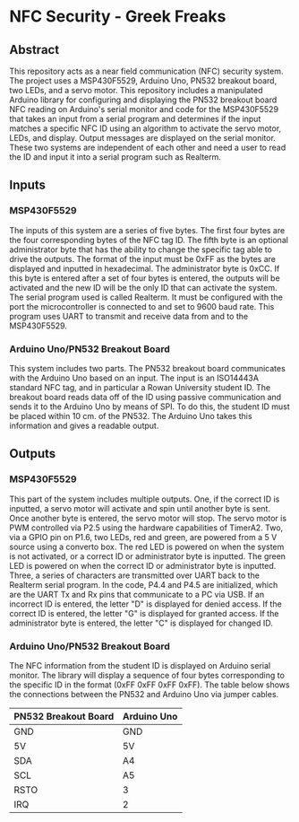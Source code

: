 # NFC Security - Greek Freaks
## Abstract
This repository acts as a near field communication (NFC) security system. The project uses a MSP430F5529, Arduino Uno, PN532 breakout board, two LEDs, and a servo motor. This repository includes a manipulated Arduino library for configuring and displaying the PN532 breakout board NFC reading on Arduino's serial monitor and code for the MSP430F5529 that takes an input from a serial program and determines if the input matches a specific NFC ID using an algorithm to activate the servo motor, LEDs, and display. Output messages are displayed on the serial monitor. These two systems are independent of each other and need a user to read the ID and input it into a serial program such as Realterm. 
## Inputs
### MSP430F5529 
The inputs of this system are a series of five bytes. The first four bytes are the four corresponding bytes of the NFC tag ID. The fifth byte is an optional administrator byte that has the ability to change the specific tag able to drive the outputs. The format of the input must be 0xFF as the bytes are displayed and inputted in hexadecimal. The administrator byte is 0xCC. If this byte is entered after a set of four bytes is entered, the outputs will be activated and the new ID will be the only ID that can activate the system. The serial program used is called Realterm. It must be configured with the port the microcontroller is connected to and set to 9600 baud rate. This program uses UART to transmit and receive data from and to the MSP430F5529. 
### Arduino Uno/PN532 Breakout Board 
This system includes two parts. The PN532 breakout board communicates with the Arduino Uno based on an input. The input is an ISO14443A standard NFC tag, and in particular a Rowan University student ID. The breakout board reads data off of the ID using passive communication and sends it to the Arduino Uno by means of SPI. To do this, the student ID must be placed within 10 cm. of the PN532. The Arduino Uno takes this information and gives a readable output. 
## Outputs 
### MSP430F5529 
This part of the system includes multiple outputs. One, if the correct ID is inputted, a servo motor will activate and spin until another byte is sent. Once another byte is entered, the servo motor will stop. The servo motor is PWM controlled via P2.5 using the hardware capabilities of TimerA2. Two, via a GPIO pin on P1.6, two LEDs, red and green, are powered from a 5 V source using a converto box. The red LED is powered on when the system is not activated, or a correct ID or administrator byte is inputted. The green LED is powered on when the correct ID or administrator byte is inputted. Three, a series of characters are transmitted over UART back to the Realterm serial program. In the code, P4.4 and P4.5 are initialized, which are the UART Tx and Rx pins that communicate to a PC via USB. If an incorrect ID is entered, the letter "D" is displayed for denied access. If the correct ID is entered, the letter "G" is displayed for granted access. If the administrator byte is entered, the letter "C" is displayed for changed ID. 
### Arduino Uno/PN532 Breakout Board 
The NFC information from the student ID is displayed on Arduino serial monitor. The library will display a sequence of four bytes corresponding to the specific ID in the format (0xFF 0xFF 0xFF 0xFF). The table below shows the connections between the PN532 and Arduino Uno via jumper cables. 

PN532 Breakout Board | Arduino Uno |
| --- | --- |
| GND | GND |
| 5V | 5V |
| SDA  | A4 |
| SCL | A5 |
| RSTO  | 3 |
| IRQ | 2 |
